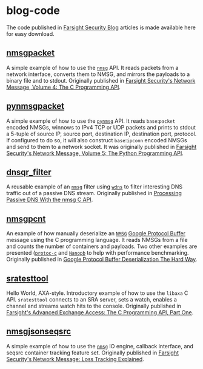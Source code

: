 # blog-code
The code published in [Farsight Security Blog](https://www.farsightsecurity.com/Blog) articles is made available here for easy download.

## [nmsgpacket](nmsgpacket)
A simple example of how to use the [`nmsg`](https://github.com/farsightsec/nmsg)
API. It reads packets from a network interface, converts them to NMSG, and
mirrors the payloads to a binary file and to stdout. Originally published in
[Farsight Security's Network Message, Volume 4: The C Programming API](https://www.farsightsecurity.com/Blog/20150218-mschiffm-nmsg-api-c/).

## [pynmsgpacket](pynmsgpacket)
A simple example of how to use the
[`pynmsg`](https://github.com/farsightsec/pynmsg) API. It reads
`base`:`packet` encoded NMSGs, winnows to IPv4 TCP or UDP packets and prints to
stdout a 5-tuple of source IP, source port, destination IP, destination port,
protocol. If configured to do so, it will also construct `base`:`ipconn`
encoded NMSGs and send to them to a network socket. It was originally published
in
[Farsight Security's Network Message, Volume 5: The Python Programming API](https://www.farsightsecurity.com/Blog/20150225-mschiffm-nmsg-api-python/).

## [dnsqr_filter](dnsqr_filter)
A reusable example of an [`nmsg`](https://github.com/farsightsec/nmsg) filter
using [`wdns`](https://github.com/farsightsec/wdns) to filter interesting
DNS traffic out of a passive DNS stream. Originally published in
[Processing Passive DNS With the nmsg C API](https://www.farsightsecurity.com/Blog/20150318-cmikk-processing-pdns/).

## [nmsgpcnt](nmsgpcnt)
An example of how manually deserialize an
[`NMSG`](https://github.com/farsightsec/nmsg) [Google Protocol Buffer](https://developers.google.com/protocol-buffers/) message using the C programming
language. It reads NMSGs from a file and counts the number of containers and
payloads. Two other examples are presented ([`protoc-c`](https://github.com/protobuf-c/protobuf-c) and [`Nanopb`](http://koti.kapsi.fi/jpa/nanopb/) to help with
performance benchmarking. Originally published in
[Google Protocol Buffer Deserialization The Hard Way](https://www.farsightsecurity.com/Blog/20150417-mschiffm-nmsg-protobuf-deserialize/).

## [sratesttool](sratesttool)
Hello World, AXA-style. Introductory example of how to use the `libaxa` C API.
`sratesttool` connects to an SRA server, sets a watch, enables a
channel and streams watch hits to the console. Originally published in
[Farsight's Advanced Exchange Access: The C Programming API, Part One](https://www.farsightsecurity.com/Blog/20150730-mschiffm-axa-api-c-1/).

## [nmsgjsonseqsrc](nmsgjsonseqsrc)
A simple example of how to use the
[`nmsg`](https://github.com/farsightsec/nmsg) IO engine, callback interface, and seqsrc container tracking feature set. Originally published in
[Farsight Security's Network Message: Loss Tracking Explained](https://www.farsightsecurity.com/Blog/20170317-schiffman-nmsgjsonseqsrc/).
